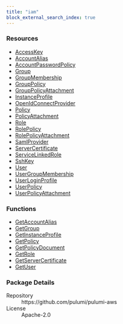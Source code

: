 ```yaml
---
title: "iam"
block_external_search_index: true
---
```


<!-- WARNING: this file was generated by Pulumi Docs Generator. -->
<!-- Do not edit by hand unless you're certain you know what you are doing! -->

<h3>Resources</h3>
<ul class="api">
    <li><a href="accesskey"><span class="symbol resource"></span>AccessKey</a></li>
    <li><a href="accountalias"><span class="symbol resource"></span>AccountAlias</a></li>
    <li><a href="accountpasswordpolicy"><span class="symbol resource"></span>AccountPasswordPolicy</a></li>
    <li><a href="group"><span class="symbol resource"></span>Group</a></li>
    <li><a href="groupmembership"><span class="symbol resource"></span>GroupMembership</a></li>
    <li><a href="grouppolicy"><span class="symbol resource"></span>GroupPolicy</a></li>
    <li><a href="grouppolicyattachment"><span class="symbol resource"></span>GroupPolicyAttachment</a></li>
    <li><a href="instanceprofile"><span class="symbol resource"></span>InstanceProfile</a></li>
    <li><a href="openidconnectprovider"><span class="symbol resource"></span>OpenIdConnectProvider</a></li>
    <li><a href="policy"><span class="symbol resource"></span>Policy</a></li>
    <li><a href="policyattachment"><span class="symbol resource"></span>PolicyAttachment</a></li>
    <li><a href="role"><span class="symbol resource"></span>Role</a></li>
    <li><a href="rolepolicy"><span class="symbol resource"></span>RolePolicy</a></li>
    <li><a href="rolepolicyattachment"><span class="symbol resource"></span>RolePolicyAttachment</a></li>
    <li><a href="samlprovider"><span class="symbol resource"></span>SamlProvider</a></li>
    <li><a href="servercertificate"><span class="symbol resource"></span>ServerCertificate</a></li>
    <li><a href="servicelinkedrole"><span class="symbol resource"></span>ServiceLinkedRole</a></li>
    <li><a href="sshkey"><span class="symbol resource"></span>SshKey</a></li>
    <li><a href="user"><span class="symbol resource"></span>User</a></li>
    <li><a href="usergroupmembership"><span class="symbol resource"></span>UserGroupMembership</a></li>
    <li><a href="userloginprofile"><span class="symbol resource"></span>UserLoginProfile</a></li>
    <li><a href="userpolicy"><span class="symbol resource"></span>UserPolicy</a></li>
    <li><a href="userpolicyattachment"><span class="symbol resource"></span>UserPolicyAttachment</a></li>
</ul>

<h3>Functions</h3>
<ul class="api">
    <li><a href="getaccountalias"><span class="symbol datasource"></span>GetAccountAlias</a></li>
    <li><a href="getgroup"><span class="symbol datasource"></span>GetGroup</a></li>
    <li><a href="getinstanceprofile"><span class="symbol datasource"></span>GetInstanceProfile</a></li>
    <li><a href="getpolicy"><span class="symbol datasource"></span>GetPolicy</a></li>
    <li><a href="getpolicydocument"><span class="symbol datasource"></span>GetPolicyDocument</a></li>
    <li><a href="getrole"><span class="symbol datasource"></span>GetRole</a></li>
    <li><a href="getservercertificate"><span class="symbol datasource"></span>GetServerCertificate</a></li>
    <li><a href="getuser"><span class="symbol datasource"></span>GetUser</a></li>
</ul>

<h3>Package Details</h3>
<dl class="package-details">
	<dt>Repository</dt>
	<dd>https://github.com/pulumi/pulumi-aws</dd>
	<dt>License</dt>
	<dd>Apache-2.0</dd>
</dl>


